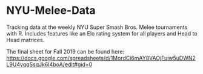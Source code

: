 # NYU-Melee-Data
Tracking data at the weekly NYU Super Smash Bros. Melee tournaments with R. Includes features like an Elo rating system for all players and  Head to Head matrices. 

The final sheet for Fall 2019 can be found here: https://docs.google.com/spreadsheets/d/1MordCi6mAY8VAOjFuiw5uDWN2L9U4yqqSsqJk6I4boA/edit#gid=0
